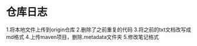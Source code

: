 # **仓库日志** #
 1.将本地文件上传到origin仓库
 2.删除了之前重复的代码
 3.将之前的txt文档改写成md格式
 4.上传maven项目，删除.metadata文件夹
 5.修改笔记格式
